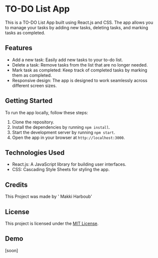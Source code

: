 # TO-DO List App

This is a TO-DO List App built using React.js and CSS. The app allows you to manage your tasks by adding new tasks, deleting tasks, and marking tasks as completed.

## Features

- Add a new task: Easily add new tasks to your to-do list.
- Delete a task: Remove tasks from the list that are no longer needed.
- Mark task as completed: Keep track of completed tasks by marking them as completed.
- Responsive design: The app is designed to work seamlessly across different screen sizes.

## Getting Started

To run the app locally, follow these steps:

1. Clone the repository.
2. Install the dependencies by running `npm install`.
3. Start the development server by running `npm start`.
4. Open the app in your browser at `http://localhost:3000`.

## Technologies Used

- React.js: A JavaScript library for building user interfaces.
- CSS: Cascading Style Sheets for styling the app.

## Credits

This Project was made by ' Makki Harboub'

## License


This project is licensed under the [MIT License](LICENSE).



## Demo

[soon]

